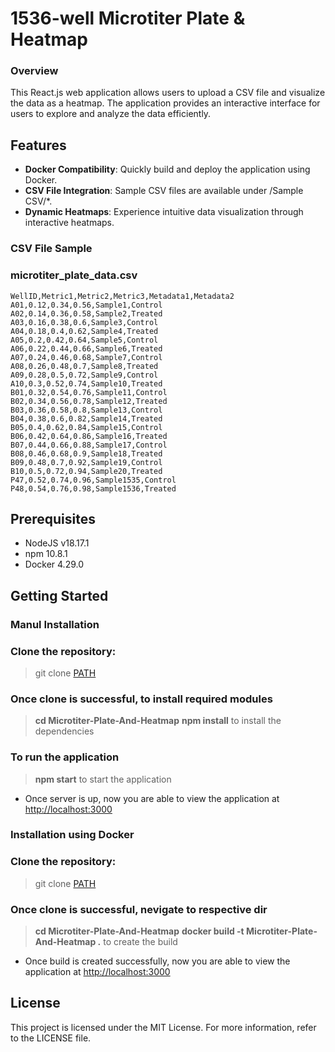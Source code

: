# 1536-well Microtiter Plate & Heatmap

### Overview
This React.js web application allows users to upload a CSV file and visualize the data as a heatmap. The application provides an interactive interface for users to explore and analyze the data efficiently.

## Features

- **Docker Compatibility**: Quickly build and deploy the application using Docker.
- **CSV File Integration**: Sample CSV files are available under /Sample CSV/*.
- **Dynamic Heatmaps**: Experience intuitive data visualization through interactive heatmaps.

### CSV File Sample 

### microtiter_plate_data.csv
```text
WellID,Metric1,Metric2,Metric3,Metadata1,Metadata2
A01,0.12,0.34,0.56,Sample1,Control
A02,0.14,0.36,0.58,Sample2,Treated
A03,0.16,0.38,0.6,Sample3,Control
A04,0.18,0.4,0.62,Sample4,Treated
A05,0.2,0.42,0.64,Sample5,Control
A06,0.22,0.44,0.66,Sample6,Treated
A07,0.24,0.46,0.68,Sample7,Control
A08,0.26,0.48,0.7,Sample8,Treated
A09,0.28,0.5,0.72,Sample9,Control
A10,0.3,0.52,0.74,Sample10,Treated
B01,0.32,0.54,0.76,Sample11,Control
B02,0.34,0.56,0.78,Sample12,Treated
B03,0.36,0.58,0.8,Sample13,Control
B04,0.38,0.6,0.82,Sample14,Treated
B05,0.4,0.62,0.84,Sample15,Control
B06,0.42,0.64,0.86,Sample16,Treated
B07,0.44,0.66,0.88,Sample17,Control
B08,0.46,0.68,0.9,Sample18,Treated
B09,0.48,0.7,0.92,Sample19,Control
B10,0.5,0.72,0.94,Sample20,Treated
P47,0.52,0.74,0.96,Sample1535,Control
P48,0.54,0.76,0.98,Sample1536,Treated
```

## Prerequisites

- NodeJS v18.17.1
- npm 10.8.1
- Docker 4.29.0

## Getting Started

### Manul Installation

### Clone the repository:

> git clone [PATH](https://github.com/phptarun/Microtiter-Plate-And-Heatmap.git)

### Once clone is successful, to install required modules

>  **cd Microtiter-Plate-And-Heatmap**
>  **npm install** to install the dependencies

### To run the application

>  **npm start** to start the application
- Once server is up, now you are able to view the application at [http://localhost:3000](http://localhost:3000)

### Installation using Docker

### Clone the repository:

> git clone [PATH](https://github.com/phptarun/Microtiter-Plate-And-Heatmap.git)

### Once clone is successful, nevigate to respective dir

>  **cd Microtiter-Plate-And-Heatmap**
>  **docker build -t Microtiter-Plate-And-Heatmap .** to create the build
- Once build is created successfully, now you are able to view the application at [http://localhost:3000](http://localhost:3000)

## License

This project is licensed under the MIT License. For more information, refer to the LICENSE file.
